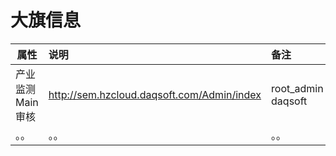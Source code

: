 # 大旗信息

| 属性 | 说明 | 备注 |
| ------------- |:-------------| :-----|
| 产业监测Main审核| http://sem.hzcloud.daqsoft.com/Admin/index | root_admin daqsoft |
| 。。| 。。| 。。 |








